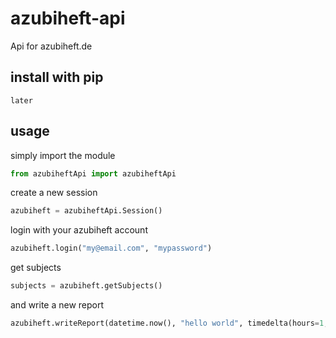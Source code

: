 # azubiheft-api
Api for azubiheft.de

## install with pip
<code>later</code>

## usage
simply import the module
```python
from azubiheftApi import azubiheftApi
```

create a new session
```python
azubiheft = azubiheftApi.Session()
```

login with your azubiheft account
```python
azubiheft.login("my@email.com", "mypassword")
```

get subjects
```python
subjects = azubiheft.getSubjects()
```

and write a new report
```python
azubiheft.writeReport(datetime.now(), "hello world", timedelta(hours=1, minutes=15), subjects[0].id)
```
